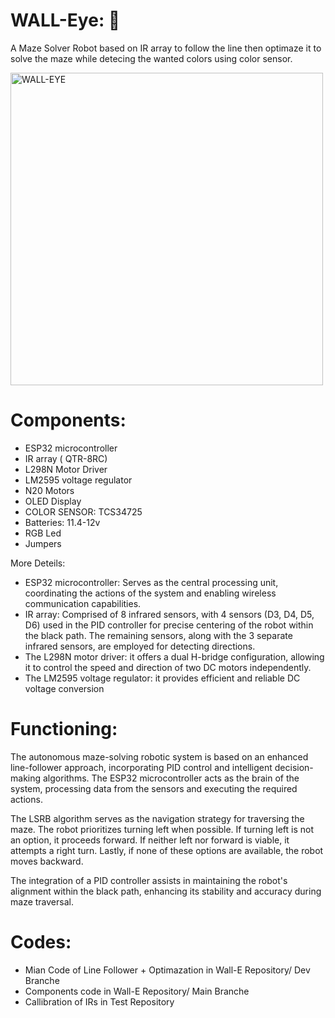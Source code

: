 # WALL-Eye: 🤖
A Maze Solver Robot based on IR array to follow the line then optimaze it to solve the maze while detecing the wanted colors using color sensor.

<img src="https://github.com/WallEye-Polymaze/walleye/blob/dev/Picture.jpeg" alt="WALL-EYE" width="500" height="500">

 Components:
 ============
- ESP32 microcontroller
- IR array ( QTR-8RC)
- L298N Motor Driver
- LM2595 voltage regulator
- N20 Motors
- OLED Display
- COLOR SENSOR: TCS34725
- Batteries: 11.4-12v
- RGB Led
- Jumpers 

More Deteils:

- ESP32 microcontroller: Serves as the central processing unit, coordinating the actions of the system and enabling wireless communication capabilities.
- IR array: Comprised of 8 infrared sensors, with 4 sensors (D3, D4, D5, D6) used in the PID controller for precise centering of the robot within the black path. The remaining sensors, along with the 3 separate infrared sensors, are employed for detecting directions. 
- The L298N motor driver: it offers a dual H-bridge configuration, allowing it to control the speed and direction of two DC motors independently.
- The LM2595 voltage regulator: it provides efficient and reliable DC voltage conversion

Functioning:
 ============

The autonomous maze-solving robotic system is based on an enhanced line-follower approach, incorporating PID control and intelligent decision-making algorithms. The ESP32 microcontroller acts as the brain of the system, processing data from the sensors and executing the required actions.


The LSRB algorithm serves as the navigation strategy for traversing the maze. The robot prioritizes turning left when possible. If turning left is not an option, it proceeds forward. If neither left nor forward is viable, it attempts a right turn. Lastly, if none of these options are available, the robot moves backward.

The integration of a PID controller assists in maintaining the robot's alignment within the black path, enhancing its stability and accuracy during maze traversal.

Codes:
============
- Mian Code of Line Follower + Optimazation in Wall-E Repository/ Dev Branche
- Components code in Wall-E Repository/ Main Branche
- Callibration of IRs in Test Repository

